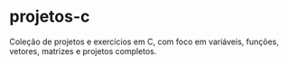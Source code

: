 # projetos-c
Coleção de projetos e exercícios em C, com foco em variáveis, funções, vetores, matrizes e projetos completos.
